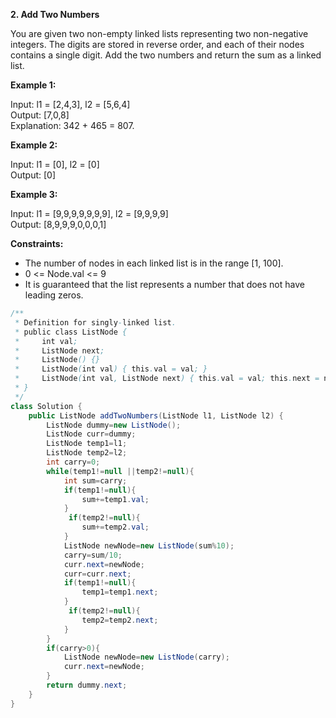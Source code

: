 **2. Add Two Numbers**

You are given two non-empty linked lists representing two non-negative integers. The digits are stored in reverse order, and each of their nodes contains a single digit. Add the two numbers and return the sum as a linked list.

**Example 1:**

Input: l1 = [2,4,3], l2 = [5,6,4]  
Output: [7,0,8]  
Explanation: 342 + 465 = 807.

**Example 2:**

Input: l1 = [0], l2 = [0]  
Output: [0]

**Example 3:**

Input: l1 = [9,9,9,9,9,9,9], l2 = [9,9,9,9]  
Output: [8,9,9,9,0,0,0,1]

**Constraints:**
- The number of nodes in each linked list is in the range [1, 100].
- 0 <= Node.val <= 9
- It is guaranteed that the list represents a number that does not have leading zeros.

```java
/**
 * Definition for singly-linked list.
 * public class ListNode {
 *     int val;
 *     ListNode next;
 *     ListNode() {}
 *     ListNode(int val) { this.val = val; }
 *     ListNode(int val, ListNode next) { this.val = val; this.next = next; }
 * }
 */
class Solution {
    public ListNode addTwoNumbers(ListNode l1, ListNode l2) {
        ListNode dummy=new ListNode();
        ListNode curr=dummy;
        ListNode temp1=l1;
        ListNode temp2=l2;
        int carry=0;
        while(temp1!=null ||temp2!=null){
            int sum=carry;
            if(temp1!=null){
                sum+=temp1.val;
            }
             if(temp2!=null){
                sum+=temp2.val;
            }
            ListNode newNode=new ListNode(sum%10);
            carry=sum/10;
            curr.next=newNode;
            curr=curr.next;
            if(temp1!=null){
                temp1=temp1.next;
            }
             if(temp2!=null){
                temp2=temp2.next;
            }
        }
        if(carry>0){
            ListNode newNode=new ListNode(carry);
            curr.next=newNode;
        }
        return dummy.next;
    }
}
